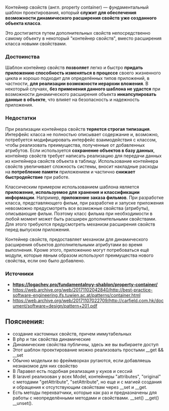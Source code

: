 Контейнер свойств (англ. property container) — фундаментальный шаблон проектирования,
который **служит для обеспечения возможности динамического расширения свойств уже созданного объекта класса**.

Это достигается путем дополнительных свойств непосредственно самому объекту в некоторый "контейнер свойств", вместо
расширения класса новыми свойствами.

### Достоинства

Шаблон контейнер свойств **позволяет** легко и быстро **придать приложению способность изменяться в процессе** своего
жизненного
цикла и хорошо подходит для определённых типов приложений, в частности, **для реализации возможности иерархии вложения**. В
некоторый случаях, **без применения данного шаблона не удастся** при возможности динамического расширения объекта
**инкапсулировать данные в объекте**, что влияет на безопасность и надежность приложения.

### Недостатки

При реализации контейнера свойств **теряется строгая типизация**. Интерфейс класса не полностью описывает содержание и,
возможно, потребуется модифицировать интерфейс взаимодействия с классом, чтобы реализовать преимущества, полученные от
добавленных атрибутов. Если используется **сохранение объектов в базу данных**, контейнер свойств требует написать
реализацию для передачи данных из контейнера свойств объекта в таблицу. Использование контейнера свойств увеличивает
сложность системы, вносит накладные расходы на **потребление памяти** приложением и частично **снижает быстродействие**
при
работе.

Классическим примером использованием шаблона является **приложение, используемое для хранения и классификации информации**.
Например, **приложение заказа фильмов**. При разработке класса, представляющего фильм, при разработке и запуске
приложения невозможно предусмотреть все возможные свойства (атрибуты), описывающие фильм. Поэтому класс фильма при
необходимости в любой момент может быть расширен дополнительными свойствами. Для этого требуются предусмотреть механизм
расширения свойств перед выпуском приложения.

Контейнер свойств, предоставляет механизм для динамического расширения объектов дополнительными атрибутами во время
выполнения. Кроме этого, приложению могут потребоваться ещё модули, которые явным образом используют преимущества нового
свойства, если оно было добавлено.

### Источники

- **https://logachev.pro/fundamentalnyy-shablon/property-container/**
- https://web.archive.org/web/20171102042840/http://best-practice-software-engineering.ifs.tuwien.ac.at/patterns/container.html
- https://web.archive.org/web/20171107022709/http://carfield.com.hk/document/software+design/pattern+201.pdf

## Пояснения:
- создание кастомных свойств, причем иммутабельных
- В php и так свойства динамические
- Динамические свойства публичны, здесь же вы выбираете доступ
- Этот шаблон проектирование можно реализовать простыми __get && __set
- Обычно модельки во фреймворках ругаются, если добавляешь незнакомое для них свойство
- В Ларавел есть подобная реализация у куков и сессий
- В laravel реализован у всех Model, контейнеры "attributes", "original" с методами "getAttribute", "setAttribute", но еще и с магией создания и обращения к отсутствующим свойствам через __set и __get.
- Есть методы перехватчики, которые как раз и предназначены для работы с неопределёнными методами и свойствами. __set() __get() __unset().

